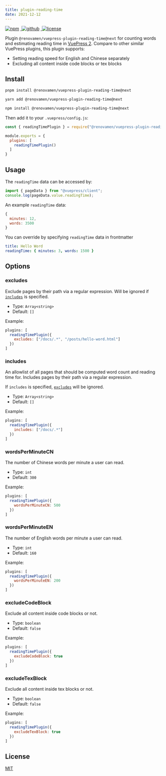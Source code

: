 ```yaml
---
title: plugin-reading-time
date: 2021-12-12
---
```


<p>
  <a href="https://www.npmjs.com/package/@renovamen/vuepress-plugin-reading-time/v/next" target="_blank">
    <img src="https://img.shields.io/npm/v/@renovamen/vuepress-plugin-reading-time/next.svg?style=flat-square&logo=npm" style="display: inline; margin: 0 4px 0 0" alt="npm">
  </a>
  <a href="https://github.com/Renovamen/vuepress-theme-gungnir/tree/main/packages/plugins/reading-time" target="_blank">
    <img src="https://img.shields.io/badge/GitHub-@renovamen/vuepress--plugin--reading--time-26A2FF?style=flat-square&logo=github" style="display: inline; margin: 0 4px 0 0" alt="github">
  </a>
  <a href="https://github.com/Renovamen/vuepress-theme-gungnir/blob/main/packages/plugins/reading-time/LICENSE" target="_blank">
    <img src="https://img.shields.io/badge/License-MIT-green?style=flat-square" style="display: inline; margin: 0 4px 0 0" alt="license">
  </a>
</p>

Plugin `@renovamen/vuepress-plugin-reading-time@next` for counting words and estimating reading time in [VuePress 2](https://v2.vuepress.vuejs.org/). Compare to other similar VuePress plugins, this plugin supports:

- Setting reading speed for English and Chinese separately
- Excluding all content inside code blocks or tex blocks


## Install

<CodeGroup>
<CodeGroupItem title="PNPM" active>

```bash
pnpm install @renovamen/vuepress-plugin-reading-time@next
```

</CodeGroupItem>

<CodeGroupItem title="YARN" active>

```bash
yarn add @renovamen/vuepress-plugin-reading-time@next
```

</CodeGroupItem>

<CodeGroupItem title="NPM">

```bash
npm install @renovamen/vuepress-plugin-reading-time@next
```

</CodeGroupItem>
</CodeGroup>


Then add it to your `.vuepress/config.js`:

```js
const { readingTimePlugin } = require("@renovamen/vuepress-plugin-reading-time");

module.exports = {
  plugins: [
    readingTimePlugin()
  ]
}
```


## Usage

The `readingTime` data can be accessed by:

```js
import { pageData } from "@vuepress/client";
console.log(pageData.value.readingTime);
```

An example `readingTime` data:

```js
{
  minutes: 12,
  words: 3500
}
```

You can override by specifying `readingTime` data in frontmatter

```yaml
title: Hello Word
readingTime: { minutes: 3, words: 1500 }
```


## Options

### excludes

Exclude pages by their path via a regular expression. Will be ignored if [`includes`](#includes) is specified.

- Type: `Array<string>`
- Default: `[]`

Example:

```js
plugins: [
  readingTimePlugin({
    excludes: ["/docs/.*", "/posts/hello-word.html"]
  })
]
```

### includes

An allowlist of all pages that should be computed word count and reading time for. Includes pages by their path via a regular expression. 

If `includes` is specified, [`excludes`](#excludes) will be ignored.

- Type: `Array<string>`
- Default: `[]`

Example:

```js
plugins: [
  readingTimePlugin({
    includes: ["/docs/.*"]
  })
]
```

### wordsPerMinuteCN

The number of Chinese words per minute a user can read.

- Type: `int`
- Default: `300`

Example:

```js
plugins: [
  readingTimePlugin({
    wordsPerMinuteCN: 500
  })
]
```

### wordsPerMinuteEN

The number of English words per minute a user can read.

- Type: `int`
- Default: `160`

Example:

```js
plugins: [
  readingTimePlugin({
    wordsPerMinuteEN: 200
  })
]
```

### excludeCodeBlock

Exclude all content inside code blocks or not.

- Type: `boolean`
- Default: `false`

Example:

```js
plugins: [
  readingTimePlugin({
    excludeCodeBlock: true
  })
]
```

### excludeTexBlock

Exclude all content inside tex blocks or not.

- Type: `boolean`
- Default: `false`

Example:

```js
plugins: [
  readingTimePlugin({
    excludeTexBlock: true
  })
]
```


## License

[MIT](https://github.com/Renovamen/vuepress-theme-gungnir/blob/main/packages/plugins/reading-time/LICENSE)
